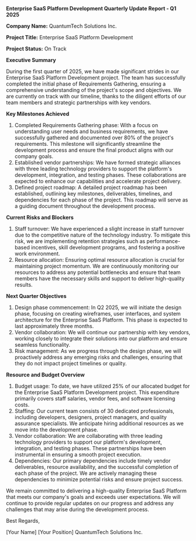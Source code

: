  **Enterprise SaaS Platform Development Quarterly Update Report - Q1 2025**

**Company Name:** QuantumTech Solutions Inc.

**Project Title:** Enterprise SaaS Platform Development

**Project Status:** On Track

**Executive Summary**

During the first quarter of 2025, we have made significant strides in our Enterprise SaaS Platform Development project. The team has successfully completed the initial phase of Requirements Gathering, ensuring a comprehensive understanding of the project's scope and objectives. We are currently on track with our timeline, thanks to the diligent efforts of our team members and strategic partnerships with key vendors.

**Key Milestones Achieved**

1. Completed Requirements Gathering phase: With a focus on understanding user needs and business requirements, we have successfully gathered and documented over 80% of the project's requirements. This milestone will significantly streamline the development process and ensure the final product aligns with our company goals.
2. Established vendor partnerships: We have formed strategic alliances with three leading technology providers to support the platform's development, integration, and testing phases. These collaborations are expected to enhance our capabilities and accelerate project delivery.
3. Defined project roadmap: A detailed project roadmap has been established, outlining key milestones, deliverables, timelines, and dependencies for each phase of the project. This roadmap will serve as a guiding document throughout the development process.

**Current Risks and Blockers**

1. Staff turnover: We have experienced a slight increase in staff turnover due to the competitive nature of the technology industry. To mitigate this risk, we are implementing retention strategies such as performance-based incentives, skill development programs, and fostering a positive work environment.
2. Resource allocation: Ensuring optimal resource allocation is crucial for maintaining project momentum. We are continuously monitoring our resources to address any potential bottlenecks and ensure that team members have the necessary skills and support to deliver high-quality results.

**Next Quarter Objectives**

1. Design phase commencement: In Q2 2025, we will initiate the design phase, focusing on creating wireframes, user interfaces, and system architecture for the Enterprise SaaS Platform. This phase is expected to last approximately three months.
2. Vendor collaboration: We will continue our partnership with key vendors, working closely to integrate their solutions into our platform and ensure seamless functionality.
3. Risk management: As we progress through the design phase, we will proactively address any emerging risks and challenges, ensuring that they do not impact project timelines or quality.

**Resource and Budget Overview**

1. Budget usage: To date, we have utilized 25% of our allocated budget for the Enterprise SaaS Platform Development project. This expenditure primarily covers staff salaries, vendor fees, and software licensing costs.
2. Staffing: Our current team consists of 30 dedicated professionals, including developers, designers, project managers, and quality assurance specialists. We anticipate hiring additional resources as we move into the development phase.
3. Vendor collaboration: We are collaborating with three leading technology providers to support our platform's development, integration, and testing phases. These partnerships have been instrumental in ensuring a smooth project execution.
4. Dependencies: Our primary dependencies include timely vendor deliverables, resource availability, and the successful completion of each phase of the project. We are actively managing these dependencies to minimize potential risks and ensure project success.

We remain committed to delivering a high-quality Enterprise SaaS Platform that meets our company's goals and exceeds user expectations. We will continue to provide regular updates on our progress and address any challenges that may arise during the development process.

Best Regards,

[Your Name]
[Your Position]
QuantumTech Solutions Inc.